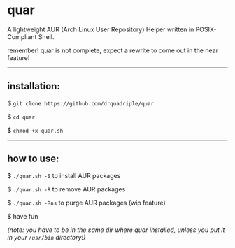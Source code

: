 # quar
A lightweight AUR (Arch Linux User Repository) Helper written in POSIX-Compliant Shell.

remember! quar is not complete, expect a rewrite to come out in the near feature!

-------------
installation:
-------------
$ `git clone https://github.com/drquadriple/quar`

$ `cd quar`

$ `chmod +x quar.sh`

-----------
how to use:
-----------

$ `./quar.sh -S` to install AUR packages

$ `./quar.sh -R` to remove AUR packages

$ `./quar.sh -Rns` to purge AUR packages (wip feature)

$ have fun

*(note: you have to be in the same dir where quar installed, unless you put it in your `/usr/bin` directory!)*
